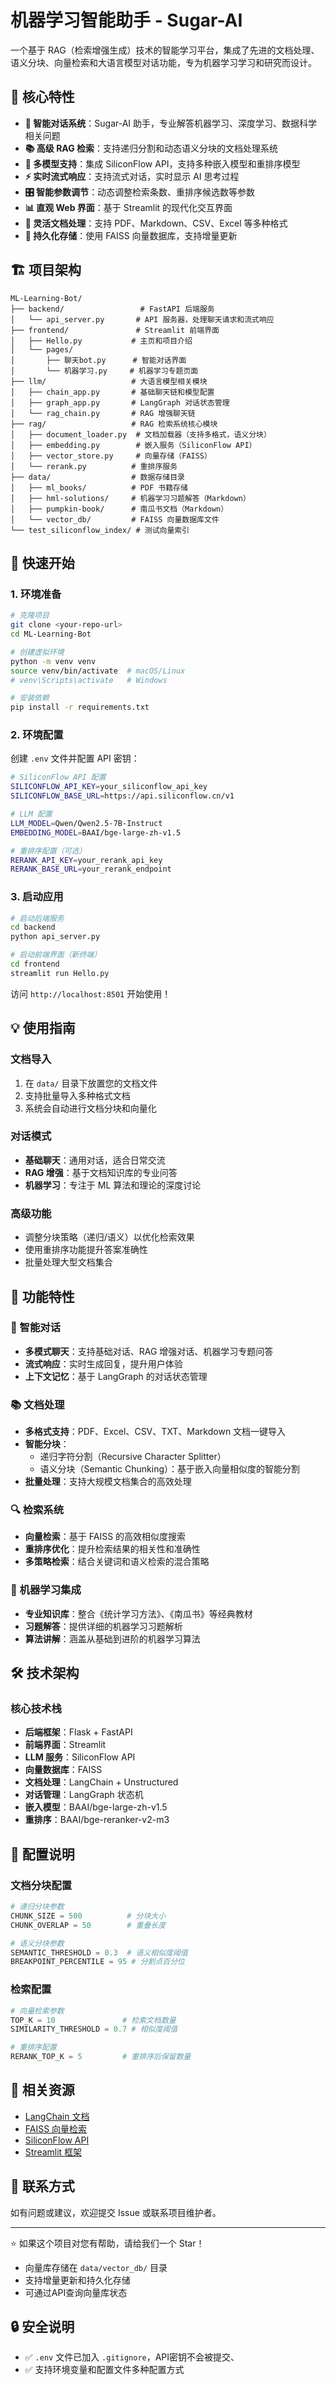 # 机器学习智能助手 - Sugar-AI

一个基于 RAG（检索增强生成）技术的智能学习平台，集成了先进的文档处理、语义分块、向量检索和大语言模型对话功能，专为机器学习学习和研究而设计。

## 🌟 核心特性

- **🤖 智能对话系统**：Sugar-AI 助手，专业解答机器学习、深度学习、数据科学相关问题
- **📚 高级 RAG 检索**：支持递归分割和动态语义分块的文档处理系统
- **🧠 多模型支持**：集成 SiliconFlow API，支持多种嵌入模型和重排序模型
- **⚡ 实时流式响应**：支持流式对话，实时显示 AI 思考过程
- **🎛️ 智能参数调节**：动态调整检索条数、重排序候选数等参数
- **📊 直观 Web 界面**：基于 Streamlit 的现代化交互界面
- **🔧 灵活文档处理**：支持 PDF、Markdown、CSV、Excel 等多种格式
- **💾 持久化存储**：使用 FAISS 向量数据库，支持增量更新

## 🏗️ 项目架构

```
ML-Learning-Bot/
├── backend/                 # FastAPI 后端服务
│   └── api_server.py       # API 服务器，处理聊天请求和流式响应
├── frontend/               # Streamlit 前端界面
│   ├── Hello.py           # 主页和项目介绍
│   └── pages/
│       ├── 聊天bot.py      # 智能对话界面
│       └── 机器学习.py     # 机器学习专题页面
├── llm/                   # 大语言模型相关模块
│   ├── chain_app.py       # 基础聊天链和模型配置
│   ├── graph_app.py       # LangGraph 对话状态管理
│   └── rag_chain.py       # RAG 增强聊天链
├── rag/                   # RAG 检索系统核心模块
│   ├── document_loader.py  # 文档加载器（支持多格式，语义分块）
│   ├── embedding.py        # 嵌入服务（SiliconFlow API）
│   ├── vector_store.py     # 向量存储（FAISS）
│   └── rerank.py          # 重排序服务
├── data/                  # 数据存储目录
│   ├── ml_books/          # PDF 书籍存储
│   ├── hml-solutions/     # 机器学习习题解答（Markdown）
│   ├── pumpkin-book/      # 南瓜书文档（Markdown）
│   └── vector_db/         # FAISS 向量数据库文件
└── test_siliconflow_index/ # 测试向量索引
```

## 🚀 快速开始

### 1. 环境准备

```bash
# 克隆项目
git clone <your-repo-url>
cd ML-Learning-Bot

# 创建虚拟环境
python -m venv venv
source venv/bin/activate  # macOS/Linux
# venv\Scripts\activate   # Windows

# 安装依赖
pip install -r requirements.txt
```

### 2. 环境配置

创建 `.env` 文件并配置 API 密钥：

```bash
# SiliconFlow API 配置
SILICONFLOW_API_KEY=your_siliconflow_api_key
SILICONFLOW_BASE_URL=https://api.siliconflow.cn/v1

# LLM 配置
LLM_MODEL=Qwen/Qwen2.5-7B-Instruct
EMBEDDING_MODEL=BAAI/bge-large-zh-v1.5

# 重排序配置（可选）
RERANK_API_KEY=your_rerank_api_key
RERANK_BASE_URL=your_rerank_endpoint
```

### 3. 启动应用

```bash
# 启动后端服务
cd backend
python api_server.py

# 启动前端界面（新终端）
cd frontend
streamlit run Hello.py
```

访问 `http://localhost:8501` 开始使用！

## 💡 使用指南

### 文档导入
1. 在 `data/` 目录下放置您的文档文件
2. 支持批量导入多种格式文档
3. 系统会自动进行文档分块和向量化

### 对话模式
- **基础聊天**：通用对话，适合日常交流
- **RAG 增强**：基于文档知识库的专业问答
- **机器学习**：专注于 ML 算法和理论的深度讨论

### 高级功能
- 调整分块策略（递归/语义）以优化检索效果
- 使用重排序功能提升答案准确性
- 批量处理大型文档集合

## 📖 功能特性

### 🤖 智能对话
- **多模式聊天**：支持基础对话、RAG 增强对话、机器学习专题问答
- **流式响应**：实时生成回复，提升用户体验
- **上下文记忆**：基于 LangGraph 的对话状态管理

### 📚 文档处理
- **多格式支持**：PDF、Excel、CSV、TXT、Markdown 文档一键导入
- **智能分块**：
  - 递归字符分割（Recursive Character Splitter）
  - 语义分块（Semantic Chunking）：基于嵌入向量相似度的智能分割
- **批量处理**：支持大规模文档集合的高效处理

### 🔍 检索系统
- **向量检索**：基于 FAISS 的高效相似度搜索
- **重排序优化**：提升检索结果的相关性和准确性
- **多策略检索**：结合关键词和语义检索的混合策略

### 🧠 机器学习集成
- **专业知识库**：整合《统计学习方法》、《南瓜书》等经典教材
- **习题解答**：提供详细的机器学习习题解析
- **算法讲解**：涵盖从基础到进阶的机器学习算法

## 🛠️ 技术架构

### 核心技术栈
- **后端框架**：Flask + FastAPI
- **前端界面**：Streamlit
- **LLM 服务**：SiliconFlow API
- **向量数据库**：FAISS
- **文档处理**：LangChain + Unstructured
- **对话管理**：LangGraph 状态机
- **嵌入模型**：BAAI/bge-large-zh-v1.5
- **重排序**：BAAI/bge-reranker-v2-m3

## 🔧 配置说明

### 文档分块配置
```python
# 递归分块参数
CHUNK_SIZE = 500          # 分块大小
CHUNK_OVERLAP = 50        # 重叠长度

# 语义分块参数  
SEMANTIC_THRESHOLD = 0.3  # 语义相似度阈值
BREAKPOINT_PERCENTILE = 95 # 分割点百分位
```

### 检索配置
```python
# 向量检索参数
TOP_K = 10               # 检索文档数量
SIMILARITY_THRESHOLD = 0.7 # 相似度阈值

# 重排序配置
RERANK_TOP_K = 5         # 重排序后保留数量
```

## 🔗 相关资源

- [LangChain 文档](https://python.langchain.com/)
- [FAISS 向量检索](https://github.com/facebookresearch/faiss)
- [SiliconFlow API](https://docs.siliconflow.cn/)
- [Streamlit 框架](https://streamlit.io/)

## 📧 联系方式

如有问题或建议，欢迎提交 Issue 或联系项目维护者。

---

⭐ 如果这个项目对您有帮助，请给我们一个 Star！

- 向量库存储在 `data/vector_db/` 目录
- 支持增量更新和持久化存储
- 可通过API查询向量库状态

## 🔒 安全说明

- ✅ `.env` 文件已加入 `.gitignore`，API密钥不会被提交、
- ✅ 支持环境变量和配置文件多种配置方式
